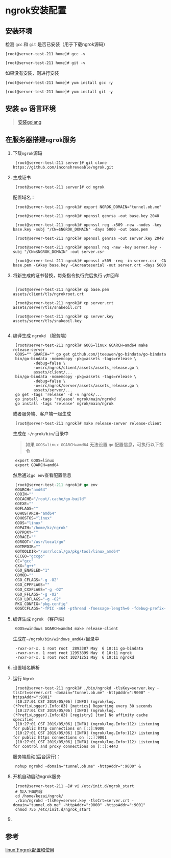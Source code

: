 # ngrok安装配置

## 安装环境
检测 `gcc` 和 `git` 是否已安装（用于下载ngrok源码）

```
[root@server-test-211 home]# gcc -v

[root@server-test-211 home]# git -v

```

如果没有安装，则进行安装

```
[root@server-test-211 home]# yum install gcc -y

[root@server-test-211 home]# yum install git -y
```

## 安装 `go` 语言环境

> [安装golang](../golang/linux-install-golang.md)

## 在服务器搭建`ngrok`服务

1. 下载`ngrok`源码
   ```
    [root@server-test-211 server]# git clone https://github.com/inconshreveable/ngrok.git
   ```
2. 生成证书
   
   ```
    [root@server-test-211 server]# cd ngrok

   ```

    配置域名：
   ```
    [root@server-test-211 ngrok]# export NGROK_DOMAIN="tunnel.ob.me"

    [root@server-test-211 ngrok]# openssl genrsa -out base.key 2048

    [root@server-test-211 ngrok]# openssl req -x509 -new -nodes -key base.key -subj "/CN=$NGROK_DOMAIN" -days 5000 -out base.pem

    [root@server-test-211 ngrok]# openssl genrsa -out server.key 2048

    [root@server-test-211 ngrok]# openssl req -new -key server.key -subj "/CN=$NGROK_DOMAIN" -out server.csr

    [root@server-test-211 ngrok]# openssl x509 -req -in server.csr -CA base.pem -CAkey base.key -CAcreateserial -out server.crt -days 5000

   ```
3. 将新生成的证书替换，每条指令执行完后执行 `y`并回车
   ```
    
    [root@server-test-211 ngrok]# cp base.pem assets/client/tls/ngrokroot.crt

    [root@server-test-211 ngrok]# cp server.crt assets/server/tls/snakeoil.crt

    [root@server-test-211 ngrok]# cp server.key assets/server/tls/snakeoil.key


   ```
4. 编译生成 `ngrokd` （服务端）
   ```
    [root@server-test-211 ngrok]# GOOS=linux GOARCH=amd64 make release-server
    GOOS="" GOARCH="" go get github.com/jteeuwen/go-bindata/go-bindata
    bin/go-bindata -nomemcopy -pkg=assets -tags=release \
            -debug=false \
            -o=src/ngrok/client/assets/assets_release.go \
            assets/client/...
    bin/go-bindata -nomemcopy -pkg=assets -tags=release \
            -debug=false \
            -o=src/ngrok/server/assets/assets_release.go \
            assets/server/...
    go get -tags 'release' -d -v ngrok/...
    go install -tags 'release' ngrok/main/ngrokd
    go install -tags 'release' ngrok/main/ngrok
   ```
   或者服务端、客户端一起生成
   ```
    [root@server-test-211 ngrok]# make release-server release-client
   ```
   生成在 `~/ngrok/bin/`目录中


   > 如果 `GOOS=linux GOARCH=amd64` 无法设置 `go` 配置信息，可执行以下指令
   ```
    export GOOS=linux
    export GOARCH=amd64
   ```
   然后通过`go env`查看配置信息
   ```go
    [root@server-test-211 ngrok]# go env
    GOARCH="amd64"
    GOBIN=""
    GOCACHE="/root/.cache/go-build"
    GOEXE=""
    GOFLAGS=""
    GOHOSTARCH="amd64"
    GOHOSTOS="linux"
    GOOS="linux"
    GOPATH="/home/kz/ngrok"
    GOPROXY=""
    GORACE=""
    GOROOT="/usr/local/go"
    GOTMPDIR=""
    GOTOOLDIR="/usr/local/go/pkg/tool/linux_amd64"
    GCCGO="gccgo"
    CC="gcc"
    CXX="g++"
    CGO_ENABLED="1"
    GOMOD=""
    CGO_CFLAGS="-g -O2"
    CGO_CPPFLAGS=""
    CGO_CXXFLAGS="-g -O2"
    CGO_FFLAGS="-g -O2"
    CGO_LDFLAGS="-g -O2"
    PKG_CONFIG="pkg-config"
    GOGCCFLAGS="-fPIC -m64 -pthread -fmessage-length=0 -fdebug-prefix-map=/tmp/go-build668421739=/tmp/go-build"
   ```

5. 编译生成 `ngrok` （客户端）
   ```
    GOOS=windows GOARCH=amd64 make release-client
   ```
   生成在`~/ngrok/bin/windows_amd64/`目录中
   ```
    -rwxr-xr-x. 1 root root  2893387 May  6 10:11 go-bindata
    -rwxr-xr-x. 1 root root 12953899 May  6 10:11 ngrok
    -rwxr-xr-x. 1 root root 10271251 May  6 10:11 ngrokd
   ```
6. 设置域名解析
   
7. 运行 `Ngrok`
   
   ```
    [root@server-test-211 ngrok]# ./bin/ngrokd -tlsKey=server.key -tlsCrt=server.crt -domain="tunnel.ob.me" -httpAddr=":9000" -httpsAddr=":9001"
    [10:27:01 CST 2019/05/06] [INFO] (ngrok/log.(*PrefixLogger).Info:83) [metrics] Reporting every 30 seconds
    [10:27:01 CST 2019/05/06] [INFO] (ngrok/log.(*PrefixLogger).Info:83) [registry] [tun] No affinity cache specified
    [10:27:01 CST 2019/05/06] [INFO] (ngrok/log.Info:112) Listening for public http connections on [::]:9000
    [10:27:01 CST 2019/05/06] [INFO] (ngrok/log.Info:112) Listening for public https connections on [::]:9001
    [10:27:01 CST 2019/05/06] [INFO] (ngrok/log.Info:112) Listening for control and proxy connections on [::]:4443

   ```
   服务端启动(后台运行)：
   ```
    nohup ngrokd -domain="tunnel.ob.me" -httpAddr=":9000" &
   ```

8. 开机自动启动ngrok服务
   ```vim
    [root@server-test-211 ~]# vi /etc/init.d/ngrok_start
    # 加入下面内容
    cd /home/kezai/ngrok/
    ./bin/ngrokd -tlsKey=server.key -tlsCrt=server.crt -domain="tunnel.ob.me" -httpAddr=":9000" -httpsAddr=":9001"
    chmod 755 /etc/init.d/ngrok_start

   ```
9.  



## 参考
[linux下ngrok配置和使用](https://blog.csdn.net/daiqi5527153/article/details/78629359)
